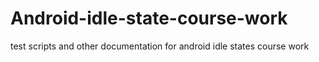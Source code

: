 # Android-idle-state-course-work
test scripts and other documentation for android idle states course work
